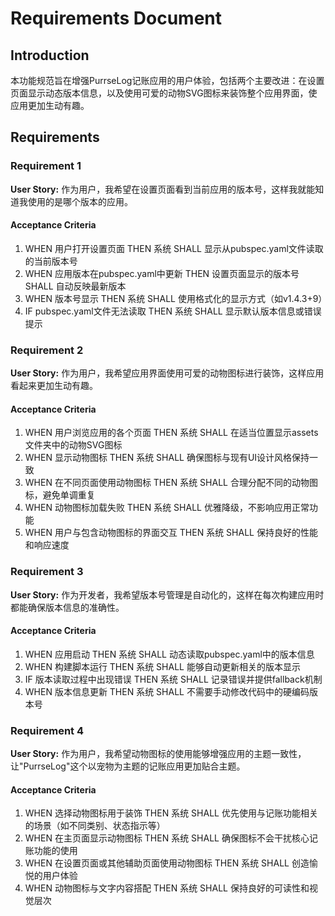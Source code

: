 # Requirements Document

## Introduction

本功能规范旨在增强PurrseLog记账应用的用户体验，包括两个主要改进：在设置页面显示动态版本信息，以及使用可爱的动物SVG图标来装饰整个应用界面，使应用更加生动有趣。

## Requirements

### Requirement 1

**User Story:** 作为用户，我希望在设置页面看到当前应用的版本号，这样我就能知道我使用的是哪个版本的应用。

#### Acceptance Criteria

1. WHEN 用户打开设置页面 THEN 系统 SHALL 显示从pubspec.yaml文件读取的当前版本号
2. WHEN 应用版本在pubspec.yaml中更新 THEN 设置页面显示的版本号 SHALL 自动反映最新版本
3. WHEN 版本号显示 THEN 系统 SHALL 使用格式化的显示方式（如v1.4.3+9）
4. IF pubspec.yaml文件无法读取 THEN 系统 SHALL 显示默认版本信息或错误提示

### Requirement 2

**User Story:** 作为用户，我希望应用界面使用可爱的动物图标进行装饰，这样应用看起来更加生动有趣。

#### Acceptance Criteria

1. WHEN 用户浏览应用的各个页面 THEN 系统 SHALL 在适当位置显示assets文件夹中的动物SVG图标
2. WHEN 显示动物图标 THEN 系统 SHALL 确保图标与现有UI设计风格保持一致
3. WHEN 在不同页面使用动物图标 THEN 系统 SHALL 合理分配不同的动物图标，避免单调重复
4. WHEN 动物图标加载失败 THEN 系统 SHALL 优雅降级，不影响应用正常功能
5. WHEN 用户与包含动物图标的界面交互 THEN 系统 SHALL 保持良好的性能和响应速度

### Requirement 3

**User Story:** 作为开发者，我希望版本号管理是自动化的，这样在每次构建应用时都能确保版本信息的准确性。

#### Acceptance Criteria

1. WHEN 应用启动 THEN 系统 SHALL 动态读取pubspec.yaml中的版本信息
2. WHEN 构建脚本运行 THEN 系统 SHALL 能够自动更新相关的版本显示
3. IF 版本读取过程中出现错误 THEN 系统 SHALL 记录错误并提供fallback机制
4. WHEN 版本信息更新 THEN 系统 SHALL 不需要手动修改代码中的硬编码版本号

### Requirement 4

**User Story:** 作为用户，我希望动物图标的使用能够增强应用的主题一致性，让"PurrseLog"这个以宠物为主题的记账应用更加贴合主题。

#### Acceptance Criteria

1. WHEN 选择动物图标用于装饰 THEN 系统 SHALL 优先使用与记账功能相关的场景（如不同类别、状态指示等）
2. WHEN 在主页面显示动物图标 THEN 系统 SHALL 确保图标不会干扰核心记账功能的使用
3. WHEN 在设置页面或其他辅助页面使用动物图标 THEN 系统 SHALL 创造愉悦的用户体验
4. WHEN 动物图标与文字内容搭配 THEN 系统 SHALL 保持良好的可读性和视觉层次